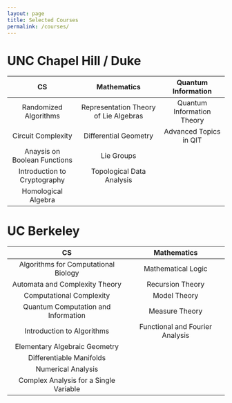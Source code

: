 ```yaml
---
layout: page
title: Selected Courses
permalink: /courses/
---
```


# UNC Chapel Hill / Duke
CS | Mathematics | Quantum Information |
 :------------: | :-----------: | :-----------: |
Randomized Algorithms     |  Representation Theory of Lie Algebras              | Quantum Information Theory
Circuit Complexity      |   Differential Geometry   | Advanced Topics in QIT
Anaysis on Boolean Functions   |  Lie Groups  
Introduction to Cryptography      | Topological Data Analysis | |
|Homological Algebra | |


# UC Berkeley

CS  | Mathematics |
:---:|          :---:|
Algorithms for Computational Biology | Mathematical Logic
Automata and Complexity Theory | Recursion Theory |
Computational Complexity | Model Theory |
Quantum Computation and Information| Measure Theory
Introduction to Algorithms | Functional and Fourier Analysis |
| Elementary Algebraic Geometry
|Differentiable Manifolds|
|Numerical Analysis|
|Complex Analysis for a Single Variable|
